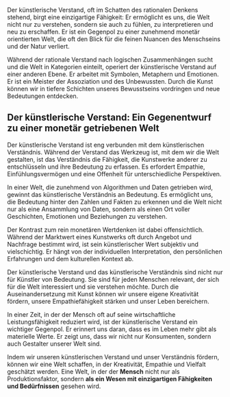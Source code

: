 Der künstlerische Verstand, oft im Schatten des rationalen Denkens stehend, birgt eine einzigartige Fähigkeit: Er ermöglicht es uns, die Welt nicht nur zu verstehen, sondern sie auch zu fühlen, zu interpretieren und neu zu erschaffen. Er ist ein Gegenpol zu einer zunehmend monetär orientierten Welt, die oft den Blick für die feinen Nuancen des Menschseins und der Natur verliert.

Während der rationale Verstand nach logischen Zusammenhängen sucht und die Welt in Kategorien einteilt, operiert der künstlerische Verstand auf einer anderen Ebene. Er arbeitet mit Symbolen, Metaphern und Emotionen. Er ist ein Meister der Assoziation und des Unbewussten. Durch die Kunst können wir in tiefere Schichten unseres Bewusstseins vordringen und neue Bedeutungen entdecken.

## Der künstlerische Verstand: Ein Gegenentwurf zu einer monetär getriebenen Welt

Der künstlerische Verstand ist eng verbunden mit dem künstlerischen Verständnis. Während der Verstand das Werkzeug ist, mit dem wir die Welt gestalten, ist das Verständnis die Fähigkeit, die Kunstwerke anderer zu entschlüsseln und ihre Bedeutung zu erfassen. Es erfordert Empathie, Einfühlungsvermögen und eine Offenheit für unterschiedliche Perspektiven.

In einer Welt, die zunehmend von Algorithmen und Daten getrieben wird, gewinnt das künstlerische Verständnis an Bedeutung. Es ermöglicht uns, die Bedeutung hinter den Zahlen und Fakten zu erkennen und die Welt nicht nur als eine Ansammlung von Daten, sondern als einen Ort voller Geschichten, Emotionen und Beziehungen zu verstehen.

Der Kontrast zum rein monetären Wertdenken ist dabei offensichtlich. Während der Marktwert eines Kunstwerks oft durch Angebot und Nachfrage bestimmt wird, ist sein künstlerischer Wert subjektiv und vielschichtig. Er hängt von der individuellen Interpretation, den persönlichen Erfahrungen und dem kulturellen Kontext ab.

Der künstlerische Verstand und das künstlerische Verständnis sind nicht nur für Künstler von Bedeutung. Sie sind für jeden Menschen relevant, der sich für die Welt interessiert und sie verstehen möchte. Durch die Auseinandersetzung mit Kunst können wir unsere eigene Kreativität fördern, unsere Empathiefähigkeit stärken und unser Leben bereichern.

In einer Zeit, in der der Mensch oft auf seine wirtschaftliche Leistungsfähigkeit reduziert wird, ist der künstlerische Verstand ein wichtiger Gegenpol. Er erinnert uns daran, dass es im Leben mehr gibt als materielle Werte. Er zeigt uns, dass wir nicht nur Konsumenten, sondern auch Gestalter unserer Welt sind.

Indem wir unseren künstlerischen Verstand und unser Verständnis fördern, können wir eine Welt schaffen, in der Kreativität, Empathie und Vielfalt geschätzt werden. Eine Welt, in der der **Mensch** nicht nur als Produktionsfaktor, sondern **als ein Wesen mit einzigartigen Fähigkeiten und Bedürfnissen** gesehen wird.

